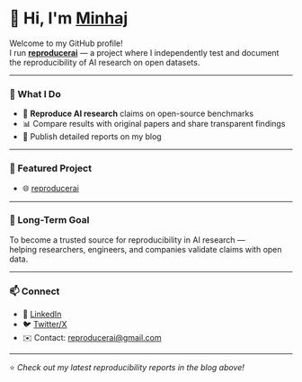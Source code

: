 # 👋 Hi, I'm **[Minhaj](https://ansariminhaj.github.io)**  

Welcome to my GitHub profile!  
I run **[reproducerai](https://reproducerai.github.io/ai-repro-blog/)** — a project where I independently test and document the reproducibility of AI research on open datasets.  

---

### 🔬 What I Do
- 🧪 **Reproduce AI research** claims on open-source benchmarks  
- 📊 Compare results with original papers and share transparent findings  
- 📝 Publish detailed reports on my blog  

---

### 📂 Featured Project
- 🌐 [reproducerai](https://reproducerai.github.io/ai-repro-blog/)  

---

### 🌱 Long-Term Goal
To become a trusted source for reproducibility in AI research —  
helping researchers, engineers, and companies validate claims with open data.

---

### 📫 Connect
- 💼 [LinkedIn](https://www.linkedin.com/in/minhaj-uddin-ansari-040573160/) 
- 🐦 [Twitter/X](https://x.com/minhajansari_) 
- ✉️ Contact: reproducerai@gmail.com  

---
⭐️ *Check out my latest reproducibility reports in the blog above!*
